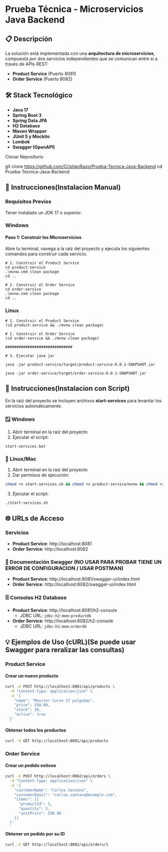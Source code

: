 # Prueba Técnica - Microservicios Java Backend

## 📋 Descripción

La solución está implementada con una **arquitectura de microservicios**, compuesta por dos servicios independientes que se comunican entre sí a través de APIs REST:

- **Product Service** (Puerto 8081)
- **Order Service** (Puerto 8082)

## 🛠️ Stack Tecnológico

- **Java 17**
- **Spring Boot 3**
- **Spring Data JPA**
- **H2 Database**
- **Maven Wrapper**
- **JUnit 5 y Mockito**
- **Lombok**
- **Swagger (OpenAPI)**


Clonar Repositorio

git clone https://github.com/CristianRazo/Prueba-Tecnica-Java-Backend
cd Prueba-Tecnica-Java-Backend

## 🚀 Instrucciones(Instalacion Manual)

### Requisitos Previos
Tener instalado un JDK 17 o superior.

### Windows
#### Paso 1: Construir los Microservicios
Abre tu terminal, navega a la raíz del proyecto y ejecuta los siguientes comandos para construir cada servicio.

```
# 1. Construir el Product Service
cd product-service
.\mvnw.cmd clean package
cd ..

# 2. Construir el Order Service
cd order-service
.\mvnw.cmd clean package
cd ..
```

### Linux

```
# 1. Construir el Product Service
(cd product-service && ./mvnw clean package)

# 2. Construir el Order Service
(cd order-service && ./mvnw clean package)

##############################

# 3. Ejecutar java jar 

java -jar product-service/target/product-service-0.0.1-SNAPSHOT.jar

java -jar order-service/target/order-service-0.0.1-SNAPSHOT.jar
```

## 🚀 Instrucciones(Instalacion con Script)

En la raíz del proyecto se incluyen archivos **start-services** para levantar los servicios automáticamente.

### 🪟 Windows
1. Abrir terminal en la raíz del proyecto
2. Ejecutar el script:
```batch
start-services.bat
```

### 🐧 Linux/Mac
1. Abrir terminal en la raíz del proyecto
2. Dar permisos de ejecución:
```bash
chmod +x start-services.sh && chmod +x product-service/mvnw && chmod +x order-service/mvnw
```
3. Ejecutar el script:
```bash
./start-services.sh
```

## 🌐 URLs de Acceso

### Servicios
- **Product Service**: http://localhost:8081
- **Order Service**: http://localhost:8082

### 📖 Documentación Swagger (NO USAR PARA PROBAR TIENE UN ERROR DE CONFIGURACION / USAR POSTMAN)
- **Product Service**: http://localhost:8081/swagger-ui/index.html
- **Order Service**: http://localhost:8082/swagger-ui/index.html

### 🗄️ Consolas H2 Database
- **Product Service**: http://localhost:8081/h2-console
  - JDBC URL: `jdbc:h2:mem:productdb`
- **Order Service**: http://localhost:8082/h2-console
  - JDBC URL: `jdbc:h2:mem:orderdb`

## 💡 Ejemplos de Uso (cURL)(Se puede usar Swagger para reralizar las consultas) 

### Product Service

#### Crear un nuevo producto
```bash
curl -X POST http://localhost:8081/api/products \
  -H "Content-Type: application/json" \
  -d '{
    "name": "Monitor Curvo 27 pulgadas",
    "price": 250.00,
    "stock": 20,
    "active": true
  }'
```

#### Obtener todos los productos
```bash
curl -X GET http://localhost:8081/api/products
```

### Order Service

#### Crear un pedido exitoso
```bash
curl -X POST http://localhost:8082/api/orders \
  -H "Content-Type: application/json" \
  -d '{
    "customerName": "Carlos Santana",
    "customerEmail": "carlos.santana@example.com",
    "items": [{
      "productId": 1,
      "quantity": 2,
      "unitPrice": 250.00
    }]
  }'
```

#### Obtener un pedido por su ID
```bash
curl -X GET http://localhost:8082/api/orders/1
```


